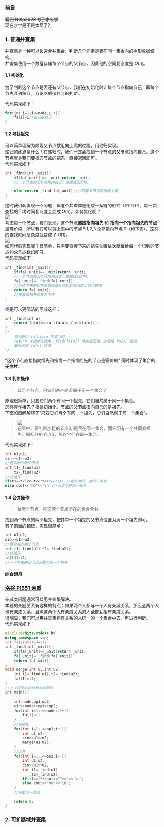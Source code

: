 ### 前言  
~~看到 NOIp2023 考了才来学~~  
现在才学是不是太菜了?  
### 1. 普通并查集  
并查集是一种可以快速合并集合、判断几个元素是否在同一集合内的树形数据结构。  
并查集使用一个数组存储每个节点的父节点，因此他的空间复杂度是 $O(n)$。  
#### 1.1 初始化      
为了判断这个节点是否还有父节点，我们在初始化时让每个节点指向自己，即每个节点互相独立，方便以后操作时的判断。 

代码实现如下：
```cpp
for(int i=1;i<=node;i++){
	fa[i]=i//自己指自己
}
``` 
#### 1.2 寻找祖先   
可以简单理解为顺着父节点数组向上爬的过程，用递归实现。  
递归的终点是什么？在递归时，我们一定会找到一个节点的父节点指向自己。这个节点就是我们要找的节点的祖先，直接返回即可。  
代码实现如下： 
```cpp
int _find(int _unit){
	if(fa[_unit] == _unit)return _unit;
    //一个节点的父节点指向自己，直接返回即可。

	else return _find(fa[_unit]);//顺着父节点数组向上爬
}
```  
这时我们会发现一个问题，当这个并查集退化成一条链的形式（如下图），每一次查找的平均时间复杂度会变成 $O(n)$。如何优化呢？  
![](https://cdn.luogu.com.cn/upload/image_hosting/8ga2zsjw.png)  
考虑每一个节点，我们发现，这个节点**直接指向祖先** 和 **指向一个指向祖先的节点** 是等价的，所以我们可以将上图中的节点 5,1,2,3 全部指向节点 0（如下图），这样的查找时间复杂度就变成了 $O(1)$。  
![](https://cdn.luogu.com.cn/upload/image_hosting/st8k7rni.png)  
如何代码实现呢？很简单，只需要将传下来的祖先位置依次赋值给每一个归到的节点的父节点数组即可。  
代码实现如下：  
```cpp
int _find(int _unit){
	if(fa[_unit]==_unit)return _unit;
    //一个节点的父节点指向自己，直接返回即可。
	fa[_unit]= _find(fa[_unit]);
    //将传下来的祖先位置赋值给归到的节点的父节点数组
	return fa[_unit];
    //接着将祖先位置向下传
}  
```  
或是可以更简洁的写成这样：  
```cpp
int _find(int u){
	return fa[u]==u?u:(fa[u]=_find(fa[u]));
}
/*
	当判断中 fa[u]==u 不成立时
	return 关键字先调用 _find(fa[u]) 得到返回值，之后给 fa[u] 赋值，
	最后返回 fa[u] 的值
*/
```
“这个节点直接指向祖先和指向一个指向祖先的节点是等价的” 同时体现了集合的**无序性**。
#### 1.3 判断操作  
>给两个节点，问它们两个是否属于同一个集合？  

原理很简单，只要它们两个有同一个祖先，它们自然属于同一个集合。  
怎样算作祖先？根据初始化，节点的父节点指向自己的是祖先。  
下面的图解解释了“只要它们两个有同一个祖先，它们自然属于同一个集合”。  
>![](https://cdn.luogu.com.cn/upload/image_hosting/4lx4k1rj.png)   
在图中，要判断加粗的节点3,1是否在同一集合，而它们有一个共同的祖先，即标红的节点0，所以它们在同一集合。  

代码实现如下：  
```cpp
int u1,u2;
cin>>u1>>u2;
//要判断的两个节点
int t1=_find(u1)
   ,t2=_find(u2);
//找祖先
if(t1==t2)cout<<"Yes"<<'\n';//祖先相同，在同一集合
else cout<<"No"<<'\n';//反之不在同一集合
```  
#### 1.4 合并操作  
>给两个节点，将这两个节点所在的集合合并  

找到两个节点的两个祖先，把其中一个祖先的父节点设置为另一个祖先即可。  
有了前面的铺垫，实现很简单：
```cpp
int u1,u2;
cin>>u1>>u2;
//要合并的两个节点
int t1=_find(u1),t2=_find(u2);
//找祖先
fa[t1]=t2;
//一个祖先的父节点设置为另一个祖先
```  
#### 综合运用  
### [洛谷 P1551 亲戚](https://www.luogu.com.cn/problem/P1551)  
亲戚类问题通常可以用并查集解决。  
本题的亲戚关系有这样的特点：如果两个人都与一个人有亲戚关系，那么这两个人也有亲戚关系，且与这两个人有亲戚关系的人全部互相有亲戚关系。  
很明显，我们可以用并查集将有关系的人统一的一个集合中去，再进行判断。  
代码实现如下：  
```cpp
#include<bits/stdc++.h>
using namespace std;
int fa[(int)1e4+5];
int _find(int _unit){
	if(fa[_unit]==_unit)return _unit;
	fa[_unit]= _find(fa[_unit]);
	return fa[_unit];
}
void merge(int u1,int u2){
	int t1=_find(u1),t2=_find(u2);
	fa[t1]=t2;
}
//上文提及的查找和合并函数 
int main(){
	
	int node,op1,op2;
	cin>>node>>op1>>op2;
	for(int i=1;i<=node;i++){
		fa[i]=i;
	}
	//初始化 
	for(int i=1;i<=op1;i++){
		int u1,u2;
		cin>>u1>>u2;
		merge(u1,u2);
	}
	//合并 
	for(int i=1;i<=op2;i++){
		int u1,u2;
		cin>>u1>>u2;
		int t1=_find(u1)
		   ,t2=_find(u2);
		if(t1==t2)cout<<"Yes"<<'\n';
		else cout<<"No"<<'\n';
	}
	//判断同一集合 

	return 0;
}

```  
### 2. 可扩展域并查集